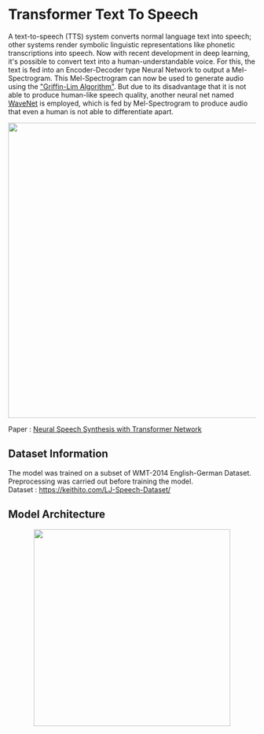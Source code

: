 # Transformer Text To Speech

A text-to-speech (TTS) system converts normal language text into speech; other systems render symbolic linguistic representations like phonetic transcriptions into speech. Now with recent development in deep learning, it's possible to convert text into a human-understandable voice. For this, the text is fed into an Encoder-Decoder type Neural Network to output a Mel-Spectrogram. This Mel-Spectrogram can now be used to generate audio using the ["Griffin-Lim Algorithm"](https://paperswithcode.com/method/griffin-lim-algorithm). But due to its disadvantage that it is not able to produce human-like speech quality, another neural net named [WaveNet](https://deepmind.com/blog/article/wavenet-generative-model-raw-audio) is employed, which is fed by Mel-Spectrogram to produce audio that even a human is not able to differentiate apart.

<p align="center">
  <img src="https://github.com/ShivamRajSharma/Transformer-Text-To-Speech/blob/main/Transformer_tts_model/model.png" height="600"/>
</p>

Paper : [Neural Speech Synthesis with Transformer Network](https://arxiv.org/abs/1809.08895)




## Dataset Information
The model was trained on a subset of WMT-2014 English-German Dataset. Preprocessing was carried out before training the model.</br>
Dataset : https://keithito.com/LJ-Speech-Dataset/


## Model Architecture 

<p align="center">
  <img src="https://github.com/ShivamRajSharma/Transformer-Text-To-Speech/blob/main/Transformer_tts_model/model.png" height="400"/>

